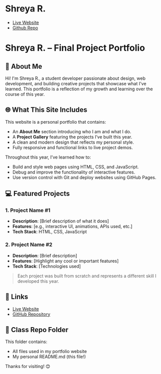 # Shreya R.
- [Live Website](https://srathaurgh.github.io/Final-Project/)
- [Github Repo](https://github.com/srathaurgh/Final-Project)
  
# Shreya R. – Final Project Portfolio

## 👋 About Me
Hi! I'm Shreya R., a student developer passionate about design, web development, and building creative projects that showcase what I've learned. This portfolio is a reflection of my growth and learning over the course of this year.

## 🌐 What This Site Includes
This website is a personal portfolio that contains:
- An **About Me** section introducing who I am and what I do.
- A **Project Gallery** featuring the projects I’ve built this year.
- A clean and modern design that reflects my personal style.
- Fully responsive and functional links to live project demos.

Throughout this year, I’ve learned how to:
- Build and style web pages using HTML, CSS, and JavaScript.
- Debug and improve the functionality of interactive features.
- Use version control with Git and deploy websites using GitHub Pages.

## 💻 Featured Projects
### 1. Project Name #1
- **Description**: [Brief description of what it does]
- **Features**: [e.g., interactive UI, animations, APIs used, etc.]
- **Tech Stack**: HTML, CSS, JavaScript

### 2. Project Name #2
- **Description**: [Brief description]
- **Features**: [Highlight any cool or important features]
- **Tech Stack**: [Technologies used]

> Each project was built from scratch and represents a different skill I developed this year.

## 🔗 Links
- [Live Website](https://srathaurgh.github.io/Final-Project/)
- [GitHub Repository](https://github.com/srathaurgh/Final-Project)

## 📁 Class Repo Folder
This folder contains:
- All files used in my portfolio website
- My personal README.md (this file!)

Thanks for visiting! 😊
